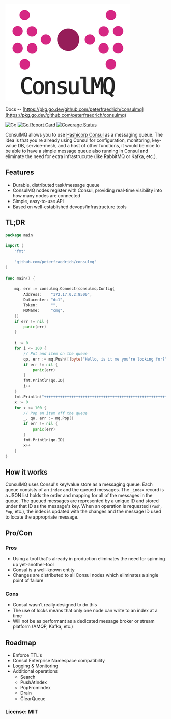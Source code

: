 ![ConsulMq](consulmq.png)

Docs -- [https://pkg.go.dev/github.com/peterfraedrich/consulmq](https://pkg.go.dev/github.com/peterfraedrich/consulmq)

![Go](https://github.com/peterfraedrich/consulmq/workflows/Go/badge.svg)
[![Go Report Card](https://goreportcard.com/badge/github.com/peterfraedrich/consulmq)](https://goreportcard.com/report/github.com/peterfraedrich/consulmq)
[![Coverage Status](https://coveralls.io/repos/github/peterfraedrich/consulmq/badge.svg?branch=master)](https://coveralls.io/github/peterfraedrich/consulmq?branch=master)

ConsulMQ allows you to use [Hashicorp Consul](https://consul.io) as a messaging queue. The idea is that you're already using Consul for configuration, monitoring, key-value DB, service-mesh, and a host of other functions, it would be nice to be able to have a simple message queue also running in Consul and eliminate the need for extra infrastrucutre (like RabbitMQ or Kafka, etc.).

## Features
* Durable, distributed task/message queue
* ConsulMQ nodes register with Consul, providing real-time visibility into how many nodes are connected
* Simple, easy-to-use API
* Based on well-established devops/infrastructure tools

## TL;DR

```go
package main

import (
	"fmt"

	"github.com/peterfraedrich/consulmq"
)

func main() {

	mq, err := consulmq.Connect(consulmq.Config{
		Address:    "172.17.0.2:8500",
		Datacenter: "dc1",
		Token:      "",
		MQName:     "cmq",
	})
	if err != nil {
		panic(err)
	}

	i := 0
	for i <= 100 {
		// Put and item on the queue
		qo, err := mq.Push([]byte("Hello, is it me you're looking for?"))
		if err != nil {
			panic(err)
		}
		fmt.Println(qo.ID)
		i++
	}
	fmt.Println("++++++++++++++++++++++++++++++++++++++++++++++++++++++")
	x := 0
	for x <= 100 {
		// Pop an item off the queue
		_, qo, err := mq.Pop()
		if err != nil {
			panic(err)
		}
		fmt.Println(qo.ID)
		x++
	}
}
```

## How it works
ConsulMQ uses Consul's key/value store as a messaging queue. Each queue consists of an `index` and the queued messages. The `_index` record  is a JSON list holds the order and mapping for all of the messages in the queue. The queued messages are represented by a unique ID and stored under that ID as the message's key. When an operation is requested (`Push`, `Pop`, etc.), the index is updated with the changes and the message ID used to locate the appropriate message.

## Pro/Con

### Pros
* Using a tool that's already in production eliminates the need for spinning up yet-another-tool
* Consul is a well-known entity
* Changes are distributed to all Consul nodes which eliminates a single point of failure

### Cons
* Consul wasn't really designed to do this
* The use of locks means that only one node can write to an index at a time
* Will not be as performant as a dedicated message broker or stream platform (AMQP, Kafka, etc.)

## Roadmap

* Enforce TTL's
* Consul Enterprise Namespace compatibility
* Logging & Monitoring
* Additional operations
    * Search
    * PushAtIndex
    * PopFromindex
    * Drain
    * ClearQueue


### License: MIT
